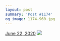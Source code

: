 ```yaml
---
layout: post
summary: 'Post #1174'
og_image: 1174-960.jpg
---
```


<p>
  <time>
    <a href="/1174">June 22, 2020</a>
  </time>
  <a href="/1174">
    <img src="{{ site.assets_url }}/1174-480.jpg" srcset="{{ site.assets_url }}/1174-240.jpg 240w, {{ site.assets_url }}/1174-480.jpg 480w, {{ site.assets_url }}/1174-720.jpg 720w, {{ site.assets_url }}/1174-960.jpg 960w" sizes="(min-width: 700px) 50vw, calc(100vw - 2rem)" />
  </a>
</p>
